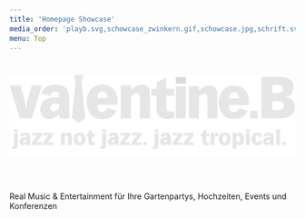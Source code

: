 ```yaml
---
title: 'Homepage Showcase'
media_order: 'playb.svg,schowcase_zwinkern.gif,schowcase.jpg,schrift.svg'
menu: Top
---
```


# ![Valentine B](schrift.svg)&nbsp;
Real Music & Entertainment für Ihre Gartenpartys, Hochzeiten, Events und Konferenzen
